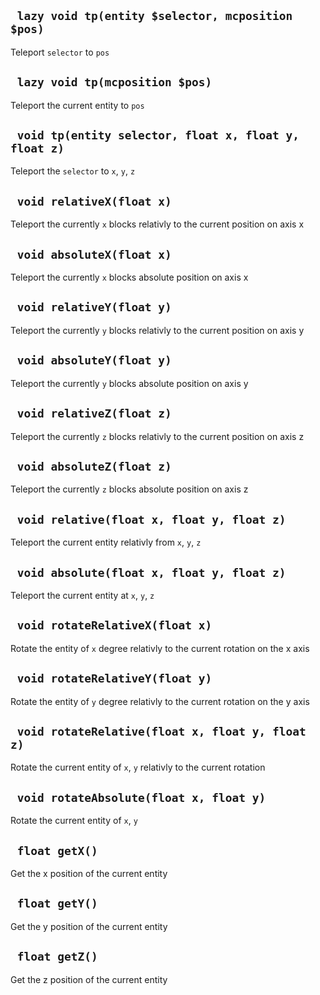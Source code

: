 ## ` lazy void tp(entity $selector, mcposition $pos)`
Teleport `selector` to `pos`

## ` lazy void tp(mcposition $pos)`
Teleport the current entity to `pos`

## ` void tp(entity selector, float x, float y, float z)`
Teleport the `selector` to `x`, `y`, `z`

## ` void relativeX(float x)`
Teleport the currently `x` blocks relativly to the current position on axis x

## ` void absoluteX(float x)`
Teleport the currently `x` blocks absolute position on axis x

## ` void relativeY(float y)`
Teleport the currently `y` blocks relativly to the current position on axis y

## ` void absoluteY(float y)`
Teleport the currently `y` blocks absolute position on axis y

## ` void relativeZ(float z)`
Teleport the currently `z` blocks relativly to the current position on axis z

## ` void absoluteZ(float z)`
Teleport the currently `z` blocks absolute position on axis z

## ` void relative(float x, float y, float z)`
Teleport the current entity relativly from `x`, `y`, `z`

## ` void absolute(float x, float y, float z)`
Teleport the current entity at `x`, `y`, `z`

## ` void rotateRelativeX(float x)`
Rotate the entity of `x` degree relativly to the current rotation on the x axis

## ` void rotateRelativeY(float y)`
Rotate the entity of `y` degree relativly to the current rotation on the y axis

## ` void rotateRelative(float x, float y, float z)`
Rotate the current entity of `x`, `y` relativly to the current rotation

## ` void rotateAbsolute(float x, float y)`
Rotate the current entity of `x`, `y`

## ` float getX()`
Get the x position of the current entity

## ` float getY()`
Get the y position of the current entity

## ` float getZ()`
Get the z position of the current entity


